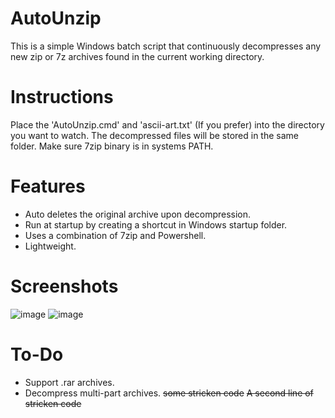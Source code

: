 # AutoUnzip
This is a simple Windows batch script that continuously decompresses any new zip or 7z archives found in the current working directory.

# Instructions
Place the 'AutoUnzip.cmd' and 'ascii-art.txt' (If you prefer) into the directory you want to watch. The decompressed files will be stored in the same folder.
Make sure 7zip binary is in systems PATH.

# Features
- Auto deletes the original archive upon decompression.
- Run at startup by creating a shortcut in Windows startup folder.
- Uses a combination of 7zip and Powershell.
- Lightweight.

# Screenshots
![image](https://user-images.githubusercontent.com/68805132/216491768-3597caef-96b7-48fc-a126-d9f11c74ce00.png)
![image](https://user-images.githubusercontent.com/68805132/216492553-fae945d2-5aad-4120-8c81-a9f4b2afb89c.png)

# To-Do
- Support .rar archives.
- Decompress multi-part archives.
<del>some stricken code</del>
<del>A second line of stricken code</del>
